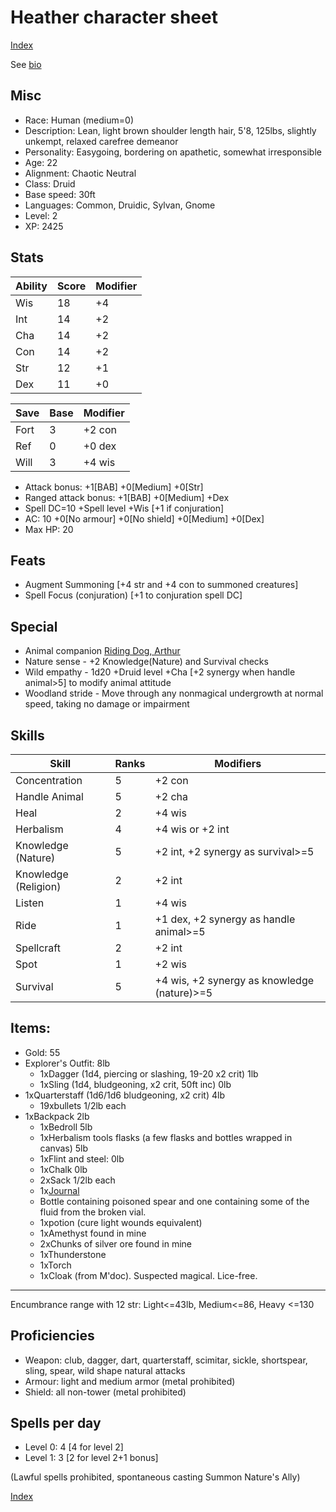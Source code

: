 # Heather character sheet

[Index](./Readme.markdown)

See [bio](./heather.bio.markdown)

## Misc
* Race: Human (medium=0)
* Description: Lean, light brown shoulder length hair, 5'8, 125lbs, slightly unkempt, relaxed carefree demeanor
* Personality: Easygoing, bordering on apathetic, somewhat irresponsible
* Age: 22
* Alignment: Chaotic Neutral
* Class: Druid
* Base speed: 30ft
* Languages: Common, Druidic, Sylvan, Gnome
* Level: 2
* XP: 2425

## Stats
| Ability | Score | Modifier
|---------|-------|---------
| Wis     | 18    | +4
| Int     | 14    | +2
| Cha     | 14    | +2
| Con     | 14    | +2
| Str     | 12    | +1
| Dex     | 11    | +0

| Save | Base  | Modifier
|------|-------|---------
| Fort | 3     | +2 con
| Ref  | 0     | +0 dex
| Will | 3     | +4 wis

* Attack bonus: +1[BAB] +0[Medium] +0[Str]
* Ranged attack bonus: +1[BAB] +0[Medium] +Dex
* Spell DC=10 +Spell level +Wis [+1 if conjuration]
* AC: 10 +0[No armour] +0[No shield] +0[Medium] +0[Dex]
* Max HP: 20

## Feats
* Augment Summoning [+4 str and +4 con to summoned creatures]
* Spell Focus (conjuration) [+1 to conjuration spell DC]

## Special
* Animal companion [Riding Dog, Arthur](./arthur.markdown)
* Nature sense - +2 Knowledge(Nature) and Survival checks
* Wild empathy - 1d20 +Druid level +Cha [+2 synergy when handle animal>5] to modify animal attitude
* Woodland stride - Move through any nonmagical undergrowth at normal speed, taking no damage or impairment

## Skills
| Skill                 | Ranks | Modifiers
|-----------------------|-------|----------
| Concentration         | 5     | +2 con
| Handle Animal         | 5     | +2 cha
| Heal                  | 2     | +4 wis
| Herbalism             | 4     | +4 wis or +2 int
| Knowledge (Nature)    | 5     | +2 int, +2 synergy as survival>=5
| Knowledge (Religion)  | 2     | +2 int
| Listen                | 1     | +4 wis
| Ride                  | 1     | +1 dex, +2 synergy as handle animal>=5
| Spellcraft            | 2     | +2 int
| Spot                  | 1     | +2 wis
| Survival              | 5     | +4 wis, +2 synergy as knowledge (nature)>=5

## Items:
* Gold: 55
* Explorer's Outfit: 8lb
  * 1xDagger (1d4, piercing or slashing, 19-20 x2 crit) 1lb
  * 1xSling (1d4, bludgeoning, x2 crit, 50ft inc) 0lb
* 1xQuarterstaff (1d6/1d6 bludgeoning, x2 crit) 4lb
  * 19xbullets 1/2lb each
* 1xBackpack 2lb
  * 1xBedroll 5lb
  * 1xHerbalism tools flasks (a few flasks and bottles wrapped in canvas) 5lb
  * 1xFlint and steel: 0lb
  * 1xChalk 0lb
  * 2xSack 1/2lb each
  * 1x[Journal](./heather.journal.markdown)
  * Bottle containing poisoned spear and one containing some of the fluid from the broken vial.
  * 1xpotion (cure light wounds equivalent)
  * 1xAmethyst found in mine
  * 2xChunks of silver ore found in mine
  * 1xThunderstone
  * 1xTorch
  * 1xCloak (from M'doc). Suspected magical. Lice-free.
---
Encumbrance range with 12 str: Light<=43lb, Medium<=86, Heavy <=130

## Proficiencies
* Weapon: club, dagger, dart, quarterstaff, scimitar, sickle, shortspear, sling, spear, wild shape natural attacks
* Armour: light and medium armor (metal prohibited)
* Shield: all non-tower (metal prohibited)

## Spells per day
* Level 0: 4 [4 for level 2]
* Level 1: 3 [2 for level 2+1 bonus]

(Lawful spells prohibited, spontaneous casting Summon Nature's Ally)

[Index](./Readme.markdown)
